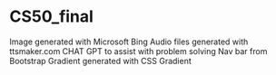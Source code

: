# CS50_final
Image generated with Microsoft Bing
Audio files generated with ttsmaker.com
CHAT GPT to assist with problem solving
Nav bar from Bootstrap
Gradient generated with CSS Gradient

